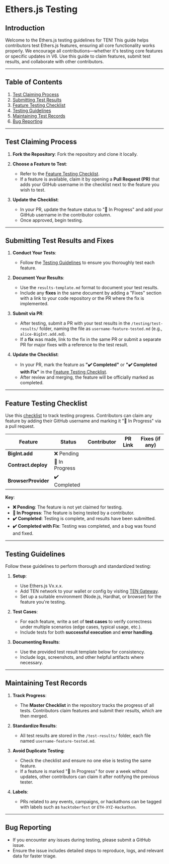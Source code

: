 # Ethers.js Testing

## Introduction

Welcome to the Ethers.js testing guidelines for TEN! This guide helps contributors test Ethers.js features, ensuring all core functionality works properly. We encourage all contributions—whether it's testing core features or specific updates in V6. Use this guide to claim features, submit test results, and collaborate with other contributors.

---

## Table of Contents

1. [Test Claiming Process](#test-claiming-process)
2. [Submitting Test Results](#submitting-test-results)
3. [Feature Testing Checklist](#feature-testing-checklist)
4. [Testing Guidelines](#testing-guidelines)
5. [Maintaining Test Records](#maintaining-test-records)
6. [Bug Reporting](#bug-reporting)

---

## Test Claiming Process

1. **Fork the Repository**: Fork the repository and clone it locally.
   
2. **Choose a Feature to Test**:
   - Refer to the [Feature Testing Checklist](#feature-testing-checklist).
   - If a feature is available, claim it by opening a **Pull Request (PR)** that adds your GitHub username in the checklist next to the feature you wish to test.

3. **Update the Checklist**:
   - In your PR, update the feature status to "🔄 In Progress" and add your GitHub username in the contributor column.
   - Once approved, begin testing.

---

## Submitting Test Results and Fixes

1. **Conduct Your Tests**:
   - Follow the [Testing Guidelines](#testing-guidelines) to ensure you thoroughly test each feature.

2. **Document Your Results**:
   - Use the `results-template.md` format to document your test results.
   - Include any **fixes** in the same document by adding a "Fixes" section with a link to your code repository or the PR where the fix is implemented.

3. **Submit via PR**:
   - After testing, submit a PR with your test results in the `/testing/test-results/` folder, naming the file as `username-feature-tested.md` (e.g., `alice-BigInt.add.md`).
   - If a **fix** was made, link to the fix in the same PR or submit a separate PR for major fixes with a reference to the test result.

4. **Update the Checklist**:
   - In your PR, mark the feature as **"✔️ Completed"** or **"✔️ Completed with Fix"** in the [Feature Testing Checklist](#feature-testing-checklist).
   - After review and merging, the feature will be officially marked as completed.

---

## Feature Testing Checklist

Use this [checklist](#feature-testing-checklist) to track testing progress. Contributors can claim any feature by adding their GitHub username and marking it "🔄 In Progress" via a pull request.

| Feature                                  | Status          | Contributor          | PR Link | Fixes (if any)    |
|------------------------------------------|-----------------|----------------------|---------|------------------|
| **BigInt.add**                           | ❌ Pending      |                      |         |                  |
| **Contract.deploy**                      | 🔄 In Progress  |                      |         |                  |
| **BrowserProvider**                      | ✔️ Completed     |                      |         |                  |

**Key**:
- **❌ Pending**: The feature is not yet claimed for testing.
- **🔄 In Progress**: The feature is being tested by a contributor.
- **✔️ Completed**: Testing is complete, and results have been submitted.
- **✔️ Completed with Fix**: Testing was completed, and a bug was found and fixed.

---

## Testing Guidelines

Follow these guidelines to perform thorough and standardized testing:

1. **Setup**:
   - Use Ethers.js Vx.x.x.
   - Add TEN network to your wallet or config by visiting [TEN Gateway](https://testnet.ten.xyz/).
   - Set up a suitable environment (Node.js, Hardhat, or browser) for the feature you're testing.

2. **Test Cases**:
   - For each feature, write a set of **test cases** to verify correctness under multiple scenarios (edge cases, typical usage, etc.).
   - Include tests for both **successful execution** and **error handling**.

3. **Documenting Results**:
   - Use the provided test result template below for consistency.
   - Include logs, screenshots, and other helpful artifacts where necessary.

---

## Maintaining Test Records

1. **Track Progress**:
   - The **Master Checklist** in the repository tracks the progress of all tests. Contributors claim features and submit their results, which are then merged.

2. **Standardize Results**:
   - All test results are stored in the `/test-results/` folder, each file named `username-feature-tested.md`.

3. **Avoid Duplicate Testing**:
   - Check the checklist and ensure no one else is testing the same feature.
   - If a feature is marked "🔄 In Progress" for over a week without updates, other contributors can claim it after notifying the previous tester.

4. **Labels**:
   - PRs related to any events, campaigns, or hackathons can be tagged with labels such as `hacktoberfest` or `ETH-XYZ-Hackathon`.

---

## Bug Reporting

- If you encounter any issues during testing, please submit a GitHub issue.
- Ensure the issue includes detailed steps to reproduce, logs, and relevant data for faster triage.
